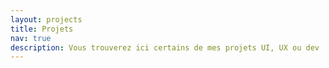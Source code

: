 ```yaml
---
layout: projects
title: Projets
nav: true
description: Vous trouverez ici certains de mes projets UI, UX ou dev
---
```

